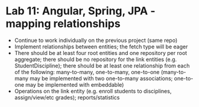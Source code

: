 # Lab 11: Angular, Spring, JPA - mapping relationships
- Continue to work individually on the previous project (same repo)
- Implement relationships between entities; the fetch type will be eager
- There should be at least four root entities and one repository per root aggregate; there should be no repository for the link entities (e.g. StudentDiscipline); there should be at least one relationship from each of the following: many-to-many, one-to-many, one-to-one (many-to-many may be implemented with two one-to-many associations; one-to-one may be implemented with embeddable)
- Operations on the link entity (e.g. enroll students to disciplines, assign/view/etc grades); reports/statistics
